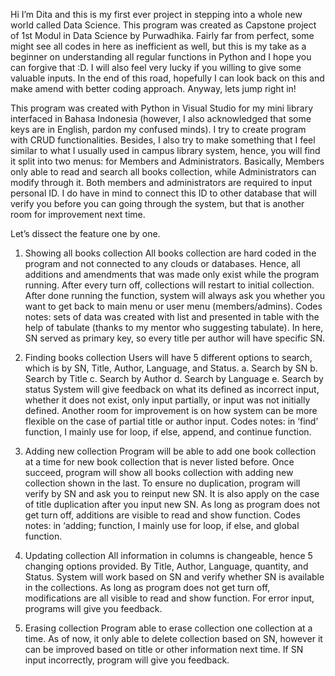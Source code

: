 Hi I’m Dita and this is my first ever project in stepping into a whole new world called Data Science. This program was created as Capstone project of 1st Modul in Data Science by Purwadhika. Fairly far from perfect, some might see all codes in here as inefficient as well, but this is my take as a beginner on understanding all regular functions in Python and I hope you can forgive that :D. I will also feel very lucky if you willing to give some valuable inputs. In the end of this road, hopefully I can look back on this and make amend with better coding approach. Anyway, lets jump right in!

This program was created with Python in Visual Studio for my mini library interfaced in Bahasa Indonesia (however, I also acknowledged that some keys are in English, pardon my confused minds). I try to create program with CRUD functionalities. Besides, I also try to make something that I feel similar to what I usually used in campus library system, hence, you will find it split into two menus: for Members and Administrators. 
Basically, Members only able to read and search all books collection, while Administrators can modify through it. Both members and administrators are required to input personal ID. I do have in mind to connect this ID to other database that will verify you before you can going through the system, but that is another room for improvement next time.

Let’s dissect the feature one by one.
1.	Showing all books collection
All books collection are hard coded in the program and not connected to any clouds or databases. Hence, all additions and amendments that was made only exist while the program running. After every turn off, collections will restart to initial collection. After done running the function, system will always ask you whether you want to get back to main menu or user menu (members/admins).
Codes notes: sets of data was created with list and presented in table with the help of tabulate (thanks to my mentor who suggesting tabulate). In here, SN served as primary key, so every title per author will have specific SN.
2.	Finding books collection
Users will have 5 different options to search, which is by SN, Title, Author, Language, and Status.
a.	Search by SN
b.	Search by Title
c.	Search by Author
d.	Search by Language
e.	Search by status
System will give feedback on what its defined as incorrect input, whether it does not exist, only input partially, or input was not initially defined. Another room for improvement is on how system can be more flexible on the case of partial title or author input.
Codes notes: in ‘find’ function, I mainly use for loop, if else, append, and continue function.

3.	Adding new collection
Program will be able to add one book collection at a time for new book collection that is never listed before. Once succeed, program will show all books collection with adding new collection shown in the last. To ensure no duplication, program will verify by SN and ask you to reinput new SN.
It is also apply on the case of title duplication after you input new SN.
As long as program does not get turn off, additions are visible to read and show function.
Codes notes: in ‘adding; function, I mainly use for loop, if else, and global function.

4.	Updating collection 
All information in columns is changeable, hence 5 changing options provided. By Title, Author, Language, quantity, and Status.
System will work based on SN and verify whether SN is available in the collections. 
As long as program does not get turn off, modifications are all visible to read and show function.
For error input, programs will give you feedback.
 
5.	Erasing collection
Program able to erase collection one collection at a time. As of now, it only able to delete collection based on SN, however it can be improved based on title or other information next time. If SN input incorrectly, program will give you feedback.
 




